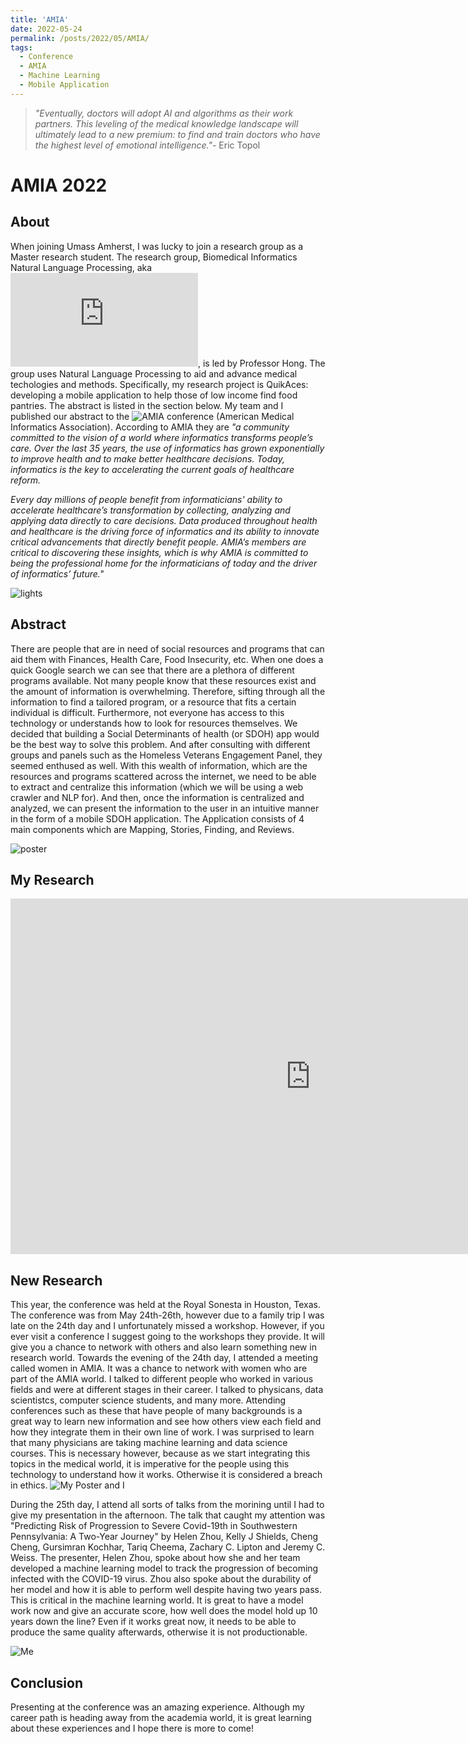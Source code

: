 ```yaml
---
title: 'AMIA'
date: 2022-05-24
permalink: /posts/2022/05/AMIA/
tags:
  - Conference
  - AMIA
  - Machine Learning 
  - Mobile Application
---
```


> *"Eventually, doctors will adopt AI and algorithms as their work partners. This leveling of the medical knowledge landscape will ultimately lead to a new premium: to find and train doctors who have the highest level of emotional intelligence."*- Eric Topol

# AMIA 2022 

## About
When joining Umass Amherst, I was lucky to join a research group as a Master research student. The research group, Biomedical Informatics Natural Language Processing, aka ![BioNLP](https://bio-nlp.org/index.php), is led by Professor Hong. The group uses Natural Language Processing to aid and advance medical techologies and methods. Specifically, my research project is QuikAces: developing a mobile application to help those of low income find food pantries. The abstract is listed in the section below. My team and I published our abstract to the ![AMIA](https://amia.org/about-amia) conference (American Medical Informatics Association). According to AMIA they are *"a community committed to the vision of a world where informatics transforms people’s care. Over the last 35 years, the use of informatics has grown exponentially to improve health and to make better healthcare decisions. Today, informatics is the key to accelerating the current goals of healthcare reform.*

*Every day millions of people benefit from informaticians' ability to accelerate healthcare’s transformation by collecting, analyzing and applying data directly to care decisions. Data produced throughout health and healthcare is the driving force of informatics and its ability to innovate critical advancements that directly benefit people. AMIA’s members are critical to discovering these insights, which is why AMIA is committed to being the professional home for the informaticians of today and the driver of informatics’ future."*

![lights](/images/AMIA/amia1.jpg "Royal Sonesta")

## Abstract
There are people that are in need of social resources and programs that can aid them with Finances, Health Care, Food Insecurity, etc. When one does a quick Google search we can see that there are a plethora of different programs available. Not many people know that these resources exist and the amount of information is overwhelming. Therefore, sifting through all the information to find a tailored program, or a resource that fits a certain individual is difficult. Furthermore, not everyone has access to this technology or understands how to look for resources themselves. We decided that building a Social Determinants of health (or SDOH) app would be the best way to solve this problem. And after consulting with different groups and panels such as the Homeless Veterans Engagement Panel, they seemed enthused as well.
With this wealth of information, which are the resources and programs scattered across the internet, we need to be able to extract and centralize this information (which we will be using a web crawler and NLP for). And then, once the information is centralized and analyzed, we can present the information to the user in an intuitive manner in the form of a mobile SDOH application. The Application consists of 4 main components which are Mapping, Stories, Finding, and Reviews.

![poster](/images/AMIA/amia2.jpg "")

## My Research 
<iframe src="https://docs.google.com/presentation/d/e/2PACX-1vQEwcP8_6Rr3ApER_EcWyBsVtS4I0IemxtiW-xlxTWYA7AzNEtRzqwxkz9NQBmGlBn2s5Hn3WEV_1B0/embed?start=true&loop=true&delayms=10000" frameborder="0" width="960" height="569" allowfullscreen="true" mozallowfullscreen="true" webkitallowfullscreen="true"></iframe>


## New Research 
This year, the conference was held at the Royal Sonesta in Houston, Texas. The conference was from May 24th-26th, however due to a family trip I was late on the 24th day and I unfortunately missed a workshop. However, if you ever visit a conference I suggest going to the workshops they provide. It will give you a chance to network with others and also learn something new in research world. Towards the evening of the 24th day, I attended a meeting called women in AMIA. It was a chance to network with women who are part of the AMIA world. I talked to different people who worked in various fields and were at different stages in their career. I talked to physicans, data scientistcs, computer science students, and many more. Attending conferences such as these that have people of many backgrounds is a great way to learn new information and see how others view each field and how they integrate them in their own line of work. I was surprised to learn that many physicians are taking machine learning and data science courses. This is necessary however, because as we start integrating this topics in the medical world, it is imperative for the people using this technology to understand how it works. Otherwise it is considered a breach in ethics. 
![My Poster and I](/images/AMIA/amia3.jpg "")

During the 25th day, I attend all sorts of talks from the morining until I had to give my presentation in the afternoon. The talk that caught my attention was "Predicting Risk of Progression to Severe Covid-19th in Southwestern Pennsylvania: A Two-Year Journey" by Helen Zhou, Kelly J Shields, Cheng Cheng, Gursimran Kochhar, Tariq Cheema, Zachary C. Lipton and Jeremy C. Weiss. The presenter, Helen Zhou, spoke about how she and her team developed a machine learning model to track the progression of becoming infected with the COVID-19 virus. Zhou also spoke about the durability of her model and how it is able to perform well despite having two years pass. This is critical in the machine learning world. It is great to have a model work now and give an accurate score, how well does the model hold up 10 years down the line? Even if it works great now, it needs to be able to produce the same quality afterwards, otherwise it is not productionable. 

![Me](/images/AMIA/amia4.jpg "")

## Conclusion
Presenting at the conference was an amazing experience. Although my career path is heading away from the academia world, it is great learning about these experiences and I hope there is more to come! 

